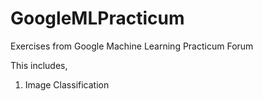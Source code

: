 # GoogleMLPracticum
Exercises from Google Machine Learning Practicum Forum

This includes,
1. Image Classification
